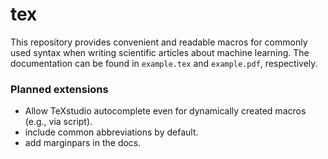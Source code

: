 # tex
This repository provides convenient and readable macros for commonly used syntax when writing scientific articles about machine learning.
The documentation can be found in `example.tex` and `example.pdf`, respectively.

### Planned extensions
- Allow TeXstudio autocomplete even for dynamically created macros (e.g., via script).
- include common abbreviations by default.
- add marginpars in the docs.
